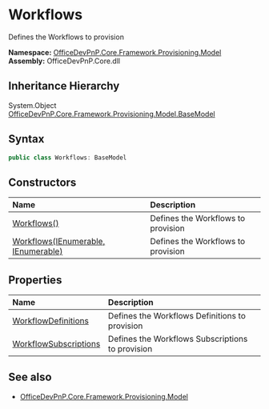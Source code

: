 # Workflows
Defines the Workflows to provision  

**Namespace:** [OfficeDevPnP.Core.Framework.Provisioning.Model](OfficeDevPnP.Core.Framework.Provisioning.Model.md)  
**Assembly:** OfficeDevPnP.Core.dll  
## Inheritance Hierarchy
System.Object  
    [OfficeDevPnP.Core.Framework.Provisioning.Model.BaseModel](OfficeDevPnP.Core.Framework.Provisioning.Model.BaseModel.md)
## Syntax
```C#
public class Workflows: BaseModel
```
## Constructors
|**Name**|**Description**|
|:-----|:-----|
| [Workflows()](OfficeDevPnP.Core.Framework.Provisioning.Model.Workflows.ctor1.md) |  Defines the Workflows to provision 
| [Workflows(IEnumerable<WorkflowDefinition>, IEnumerable<WorkflowSubscription>)](OfficeDevPnP.Core.Framework.Provisioning.Model.Workflows.ctor2.md) |  Defines the Workflows to provision 
## Properties
|**Name**|**Description**|
|:-----|:-----|
| [WorkflowDefinitions](OfficeDevPnP.Core.Framework.Provisioning.Model.Workflows.WorkflowDefinitions.md) | Defines the Workflows Definitions to provision
| [WorkflowSubscriptions](OfficeDevPnP.Core.Framework.Provisioning.Model.Workflows.WorkflowSubscriptions.md) | Defines the Workflows Subscriptions to provision
## See also
- [OfficeDevPnP.Core.Framework.Provisioning.Model](OfficeDevPnP.Core.Framework.Provisioning.Model.md)
